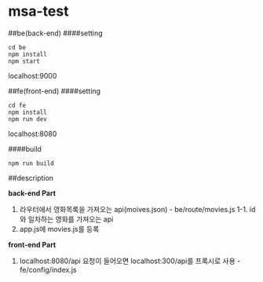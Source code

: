 # msa-test



##be(back-end)
####setting

````
cd be
npm install 
npm start
````
localhost:9000


##fe(front-end)
####setting
````
cd fe
npm install 
npm run dev

````
localhost:8080

####build
````
npm run build
````

##description

**back-end Part**
1. 라우터에서 영화목록을 가져오는 api(moives.json) - be/route/movies.js
1-1. id와 일차하는 영화를 가져오는 api
2. app.js에 movies.js를 등록

**front-end Part**
1. localhost:8080/api 요청이 들어오면 localhost:300/api를 프록시로 사용 - fe/config/index.js
